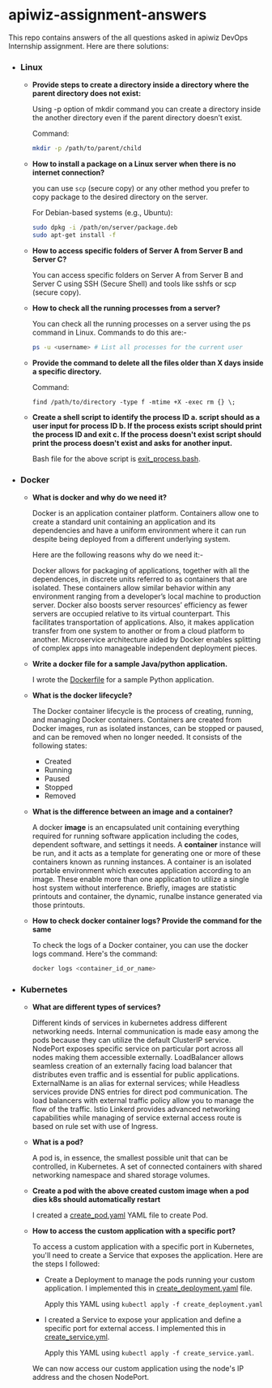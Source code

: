 # apiwiz-assignment-answers

This repo contains answers of the all questions asked in apiwiz DevOps Internship assignment. Here are there solutions:

- ### Linux

  - **Provide steps to create a directory inside a directory where the parent directory does not exist:**

    Using -p option of mkdir command you can create a directory inside the another directory even if the parent directory doesn’t exist.

    Command:

    ```bash
    mkdir -p /path/to/parent/child
    ```

  - **How to install a package on a Linux server when there is no internet connection?**

    you can use `scp` (secure copy) or any other method you prefer to copy package to the desired directory on the server.

    For Debian-based systems (e.g., Ubuntu):

    ```bash
    sudo dpkg -i /path/on/server/package.deb
    sudo apt-get install -f
    ```

  - **How to access specific folders of Server A from Server B and Server C?**
  
     You can access specific folders on Server A from Server B and Server C using SSH (Secure Shell) and tools like sshfs or scp (secure copy).
  - **How to check all the running processes from a server?**

    You can check all the running processes on a server using the ps command in Linux. Commands to do this are:-

    ```bash
    ps -u <username> # List all processes for the current user
    ```

  - **Provide the command to delete all the files older than X days inside a specific directory.**

    Command:

    ```
    find /path/to/directory -type f -mtime +X -exec rm {} \;
    ```

  - **Create a shell script to identify the process ID
  a. script should as a user input for process ID
  b. If the process exists script should print the process ID and exit
  c. If the process doesn't exist script should print the process doesn't exist and asks for another input.**

    Bash file for the above script is [exit_process.bash](./exit_process.bash).

- ### Docker

  - **What is docker and why do we need it?**

    Docker is an application container platform. Containers allow one to create a standard unit containing an application and its dependencies and have a uniform environment where it can run despite being deployed from a different underlying system.

    Here are the following reasons why do we need it:-

    Docker allows for packaging of applications, together with all the dependences, in discrete units referred to as containers that are isolated. These containers allow similar behavior within any environment ranging from a developer’s local machine to production server. Docker also boosts server resources’ efficiency as fewer servers are occupied relative to its virtual counterpart. This facilitates transportation of applications. Also, it makes application transfer from one system to another or from a cloud platform to another. Microservice architecture aided by Docker enables splitting of complex apps into manageable independent deployment pieces.

  - **Write a docker file for a sample Java/python application.**

    I wrote the [Dockerfile](./Dockerfile) for a sample Python application.
  
  - **What is the docker lifecycle?**

    The Docker container lifecycle is the process of creating, running, and managing Docker containers. Containers are created from Docker images, run as isolated instances, can be stopped or paused, and can be removed when no longer needed. It consists of the following states:

    - Created
    - Running
    - Paused
    - Stopped
    - Removed

  - **What is the difference between an image and a container?**

    A docker **image** is an encapsulated unit containing everything required for running software application including the codes, dependent software, and settings it needs. A **container** instance will be run, and it acts as a template for generating one or more of these containers known as running instances. A container is an isolated portable environment which executes application according to an image. These enable more than one application to utilize a single host system without interference. Briefly, images are statistic printouts and container, the dynamic, runalbe instance generated via those printouts.
  - **How to check docker container logs? Provide the command for the same**

    To check the logs of a Docker container, you can use the docker logs command. Here's the command:

    ```bash
    docker logs <container_id_or_name>
    ```

- ### Kubernetes

  - **What are different types of services?**

    Different kinds of services in kubernetes address different networking needs. Internal communication is made easy among the pods because they can utilize the default ClusterIP service. NodePort exposes specific service on particular port across all nodes making them accessible externally. LoadBalancer allows seamless creation of an externally facing load balancer that distributes even traffic and is essential for public applications. ExternalName is an alias for external services; while Headless services provide DNS entries for direct pod communication. The load balancers with external traffic policy allow you to manage the flow of the traffic. Istio Linkerd provides advanced networking capabilities while managing of service external access route is based on rule set with use of Ingress.

  - **What is a pod?**

    A pod is, in essence, the smallest possible unit that can be controlled, in Kubernetes. A set of connected containers with shared networking namespace and shared storage volumes.

  - **Create a pod with the above created custom image when a pod dies k8s should automatically restart**

    I created a [create_pod.yaml](./create_pod.yaml) YAML file to create Pod.

  - **How to access the custom application with a specific port?**
    
    To access a custom application with a specific port in Kubernetes, you'll need to create a Service that exposes the application. Here are the steps I followed:
    
    - Create a Deployment to manage the pods running your custom application. I implemented this in [create_deployment.yaml](./create_deployment.yml) file.

      Apply this YAML using ```kubectl apply -f create_deployment.yaml```

    - I created a Service to expose your application and define a specific port for external access. I implemented this in [create_service.yml](./create_service.yml).

      Apply this YAML using ```kubectl apply -f create_service.yaml```.

    We can now access our custom application using the node's IP address and the chosen NodePort.
